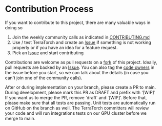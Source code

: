 # Contribution Process

If you want to contribute to this project, there are many valuable ways in doing so

1. Join the weekly community calls as indicated in [CONTRIBUTING.md](CONTRIBUTING.md)
1. Use / test TerraTorch and create an [Issue](https://github.com/IBM/terratorch/issues) if something is not working properly or if you have an idea for a feature request.
1. Pick an [Issue](https://github.com/IBM/terratorch/issues) and start contributing

Contributions are welcome as pull requests on a [fork](https://github.com/IBM/terratorch/fork) of this project. Ideally, pull requests are backed by an [Issue](https://github.com/IBM/terratorch/issues). You can also tag the [code owners](https://github.com/IBM/terratorch/blob/main/CODEOWNERS) in the issue before you start, so we can talk about the details (in case you can't join one of the community calls).

After or during implementation on your branch, please create a PR to main. During development, please mark this PR as DRAFT and prefix with '[WIP]'
If you want us to merge the PR, remove 'draft' and '[WIP]'. Before that, please make sure that all tests are passing. Unit tests are automatically run on GitHub on the branch as well. The TerraTorch committers will review your code and will run integrations tests on our GPU cluster before we merge to main.

